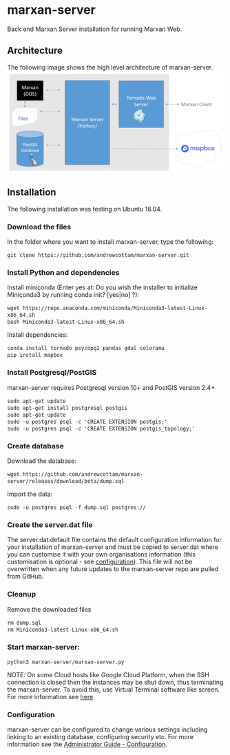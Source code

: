 # marxan-server
Back end Marxan Server installation for running Marxan Web. 

## Architecture
The following image shows the high level architecture of marxan-server. 
![marxan-server architecture](architecture.png)  

## Installation
The following installation was testing on Ubuntu 18.04.  
### Download the files  
In the folder where you want to install marxan-server, type the following:
```
git clone https://github.com/andrewcottam/marxan-server.git
```

### Install Python and dependencies
Install miniconda (Enter yes at: Do you wish the installer to initialize Miniconda3 by running conda init? [yes|no] ?):  
```
wget https://repo.anaconda.com/miniconda/Miniconda3-latest-Linux-x86_64.sh  
bash Miniconda3-latest-Linux-x86_64.sh  
```  
Install dependencies:  
```  
conda install tornado psycopg2 pandas gdal colorama    
pip install mapbox  
```  

### Install Postgresql/PostGIS
marxan-server requires Postgresql version 10+ and PostGIS version 2.4+  
```
sudo apt-get update  
sudo apt-get install postgresql postgis 
sudo apt-get update  
sudo -u postgres psql -c 'CREATE EXTENSION postgis;'
sudo -u postgres psql -c 'CREATE EXTENSION postgis_topology;'
```  

### Create database  
Download the database:  
```
wget https://github.com/andrewcottam/marxan-server/releases/download/beta/dump.sql
```

Import the data:
```  
sudo -u postgres psql -f dump.sql postgres://
```

### Create the server.dat file
The server.dat.default file contains the default configuration information for your installation of marxan-server and must be copied to server.dat where you can customise it with your own organisations information (this customisation is optional - see [configuration](#configuration)). This file will not be overwritten when any future updates to the marxan-server repo are pulled from GitHub. 

### Cleanup
Remove the downloaded files  
```
rm dump.sql   
rm Miniconda3-latest-Linux-x86_64.sh   
```  

### Start marxan-server:

```
python3 marxan-server/marxan-server.py  
```

NOTE: On some Cloud hosts like Google Cloud Platform, when the SSH connection is closed then the instances may be shut down, thus terminating the marxan-server. To avoid this, use Virtual Terminal software like screen. For more information see [here](https://www.tecmint.com/keep-remote-ssh-sessions-running-after-disconnection/).  

### Configuration  
marxan-server can be configured to change various settings including linking to an existing database, configuring security etc. For more information see the [Administrator Guide - Configuration](https://andrewcottam.github.io/marxan-web/documentation/docs_admin.html#configuration).  
